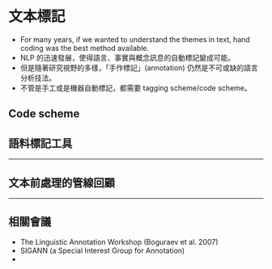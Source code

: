 # 文本標記


- For many years, if we wanted to understand the themes in text, hand coding was the best method available.
- NLP 的迅速發展，使得語言、事實與概念訊息的自動標記變成可能。
- 但是隨著研究視野的多樣，「手作標記」(annotation) 仍然是不可或缺的語言分析技法。
- 不管是手工或是機器自動標記，都需要 tagging scheme/code scheme。



## Code scheme 



## 語料標記工具






---
## 文本前處理的管線回顧





---
## 相關會議
- The Linguistic Annotation Workshop (Boguraev et al. 2007)
- SIGANN (a Special Interest Group for Annotation)
- 